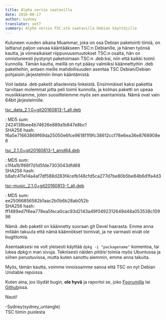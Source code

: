 ```yaml
---
title: Alpha versio saatavilla
date: 2016-08-17
author: Sydney
translator: xet7
summary: Alpha versio TSC:stä saatavilla Debian käyttäjille
---
```


Kuluneen vuoden aikana Muammar, joka on osa Debian paketointi tiimiä,
on laittanut paljon vaivaa kääntääkseen TSC:n Debianille, ja hänen työnsä
kautta, ja viimeaikaiset riippuvuusmuutokset TSC:n osalta, hän on onnistuneesti
pystynyt paketoimaan TSC:n .deb:ksi, niin että kaikki toimii kunnolla. Tämän kautta,
meillä on nyt pääsy valmiiksi käännettyihin .deb paketteihin, antaen meille mahdollisuuden
asentaa TSC Debian/Debian pohjaisiin järjestelmiin ilman kääntämistä.

Voit ladata .deb paketit allaolevista linkeistä. Ensimmäiset kaksi pakettia tarvitaan
molemmat jotta peli toimii kunnolla, ja kolmas paketti on upeaa musiikkiamme, joten
suosittelemme myös sen asentamista. Nämä ovat vain 64bit järjestelmille. <br />

[tsc_data_2.1.0+git20160813-1_all.deb][1]

: MD5 sum:<br>2424138bee4b74626e889a1b847e8bc1<br>
  SHA256 hash:<br>f6a5e71663869f69da25050e6fce9618f1f9fc38612ccf78e6ea36e8768908e6

[tsc_2.1.0+git20160813-1_amd64.deb][4]

: MD5 sum:<br>c1f4a1b1f66f7d1d5fde7303043dfd68<br>
  SHA256 hash:<br>b8afc411e14a4af7df588d283f4cefb148cfd5ca277d7be80b5be84b6d1fa4d3

[tsc-music_2.1.0+git20160813-1_all.deb][5]

: MD5 sum:<br>ee25066856582b1aac2b0b6b28ab052b<br>
  SHA256 hash:<br>ff1489ed7f6ea778ea5feca0cac93d2143a49f0492312649d48a053538c10996

Nämä .deb paketit on käännetty suoraan git Devel haarasta. Emme anna mitään takuuta että
nämä käännökset toimivat, ja ne varmasti eivät ole bugittomia.

Asentaaksesi ne voit yleisesti käyttää ```dpkg -i "packagename"``` komentoa, tai lukea
dpkg:n man sivuja. Teknisesti näiden *pitäisi* toimia myös Ubuntussa ja siihen
perustuvissa, mutta kuten sanottu aiemmin, emme anna takuita.

Myös, tämän kautta, voimme innoissamme sanoa että TSC on nyt Debian Unstable repoissa.

Kuten aina, jos löydät bugin, **ole hyvä** ja raportoi se, joko [Foorumilla][2] tai [Github][3]issa.

  Nauti!

-Sydney(sydney_untangle) <br />
TSC tiimin puolesta

[1]: ftp://ftp.secretchronicles.de/alpha/tsc-data_2.1.0+git20160813-1_all.deb
[2]: http://forum.secretchronicles.de
[3]: https://github.com/Secretchronicles/TSC/issues
[4]: ftp://ftp.secretchronicles.de/alpha/tsc_2.1.0+git20160813-1_amd64.deb
[5]: ftp://ftp.secretchronicles.de/alpha/tsc-music_2.1.0+git20160813-1_all.deb
